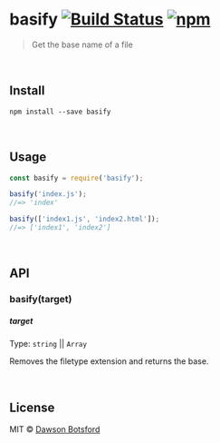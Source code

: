 # basify [![Build Status](https://travis-ci.org/dawsonbotsford/basify.svg?branch=master)](https://travis-ci.org/dawsonbotsford/basify) [![npm](https://img.shields.io/npm/v/basify.svg)](https://www.npmjs.com/package/basify)

> Get the base name of a file

<br>

## Install

```
npm install --save basify
```


<br>

## Usage

```js
const basify = require('basify');

basify('index.js');
//=> 'index'

basify(['index1.js', 'index2.html']);
//=> ['index1', 'index2']
```


<br>

## API

### basify(target)

##### target

Type: `string` || `Array`

Removes the filetype extension and returns the base.

<br>

## License

MIT © [Dawson Botsford](http://dawsonbotsford.com)
